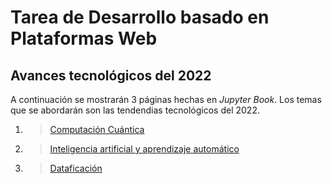 # Tarea de Desarrollo basado en Plataformas Web

## Avances tecnológicos del 2022

A continuación se mostrarán 3 páginas hechas en _Jupyter Book_. Los temas que se abordarán son las tendendias tecnológicos del 2022.

1. > [Computación Cuántica](computacion_cuantica)

2. > [Inteligencia artificial y aprendizaje automático](ia)

3. > [Dataficación](dataficacion)
